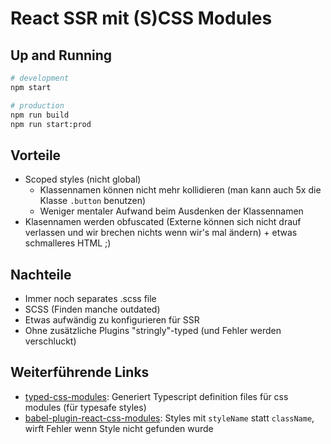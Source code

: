 # React SSR mit (S)CSS Modules

## Up and Running

```bash
# development
npm start

# production
npm run build
npm run start:prod
```

## Vorteile

- Scoped styles (nicht global)
  - Klassennamen können nicht mehr kollidieren (man kann auch 5x die Klasse `.button` benutzen)
  - Weniger mentaler Aufwand beim Ausdenken der Klassennamen
- Klasennamen werden obfuscated (Externe können sich nicht drauf verlassen und wir brechen nichts wenn wir's mal ändern) + etwas schmalleres HTML ;)

## Nachteile

- Immer noch separates .scss file
- SCSS (Finden manche outdated)
- Etwas aufwändig zu konfigurieren für SSR
- Ohne zusätzliche Plugins "stringly"-typed (und Fehler werden verschluckt)

## Weiterführende Links

- [typed-css-modules](https://github.com/Quramy/typed-css-modules): Generiert Typescript definition files für css modules (für typesafe styles)
- [babel-plugin-react-css-modules](https://github.com/gajus/babel-plugin-react-css-modules): Styles mit `styleName` statt `className`, wirft Fehler wenn Style nicht gefunden wurde
